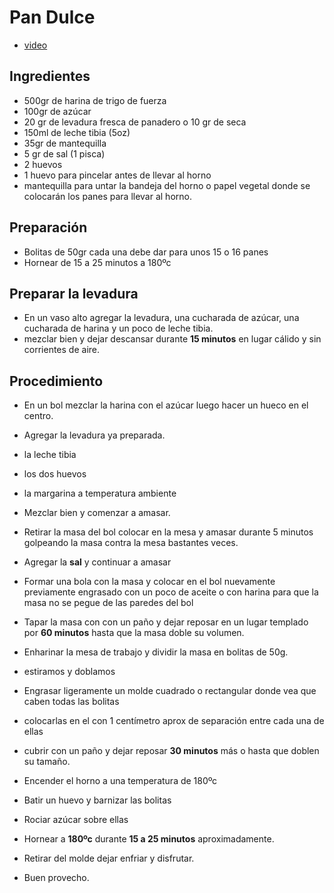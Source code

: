 # Pan Dulce

- [video](https://youtu.be/WSIp8XV7IY4)

## Ingredientes

- 500gr de harina de trigo de fuerza
- 100gr de azúcar
- 20 gr de levadura fresca de panadero o 10 gr de seca
- 150ml de leche tibia (5oz)
- 35gr de mantequilla
- 5 gr de sal (1 pisca)
- 2 huevos
- 1 huevo para pincelar antes de llevar al horno
- mantequilla para untar la bandeja del horno o papel vegetal donde se colocarán los panes para llevar al horno.

## Preparación

- Bolitas de 50gr cada una debe dar para unos 15 o 16 panes
- Hornear de 15 a 25 minutos a 180ºc

## Preparar la levadura

- En un vaso alto agregar la levadura, una cucharada de azúcar, una cucharada de harina y un poco de leche tibia.
- mezclar bien y dejar descansar durante **15 minutos** en lugar cálido y sin corrientes de aire.

## Procedimiento

- En un bol mezclar la harina con el azúcar luego hacer un hueco en el centro.
- Agregar la levadura ya preparada.
- la leche tibia
- los dos huevos
- la margarina a temperatura ambiente
- Mezclar bien y comenzar a amasar.

- Retirar la masa del bol colocar en la mesa y amasar durante 5 minutos golpeando la masa contra la mesa bastantes veces.
- Agregar la **sal** y continuar a amasar
- Formar una bola con la masa y colocar en el bol nuevamente previamente engrasado con un poco de aceite o con harina para que la masa no se pegue de las paredes del bol
- Tapar la masa con con un paño y dejar reposar en un lugar templado por **60 minutos** hasta que la masa doble su volumen.

- Enharinar la mesa de trabajo y dividir la masa en bolitas de 50g.
- estiramos y doblamos
- Engrasar ligeramente un molde cuadrado o rectangular donde vea que caben todas las bolitas
- colocarlas en el con 1 centímetro aprox de separación entre cada una de ellas
- cubrir con un paño y dejar reposar **30 minutos** más o hasta que doblen su tamaño.

- Encender el horno a una temperatura de 180ºc

- Batir un huevo y barnizar las bolitas
- Rociar azúcar sobre ellas

- Hornear a **180ºc** durante **15 a 25 minutos** aproximadamente.

- Retirar del molde dejar enfriar y disfrutar.

- Buen provecho.
